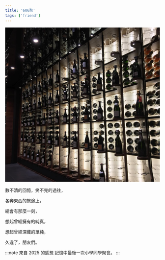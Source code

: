 ```yaml
---
title: '606聚'
tags: ['friend']
---
```

![img](./img_ig/201608/001.jpg)

數不清的回憶，笑不完的過往，

各奔東西的旅途上，

總會有那麼一刻，

想起曾經擁有的純真，

想起曾經深藏的單純，

久違了，朋友們。

:::note 來自 2025 的感想
記憶中最後一次小學同學聚會。
:::